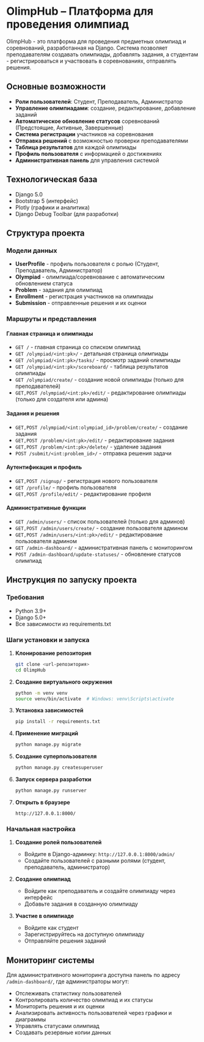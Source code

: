 # OlimpHub – Платформа для проведения олимпиад

OlimpHub - это платформа для проведения предметных олимпиад и соревнований, разработанная на Django. Система позволяет преподавателям создавать олимпиады, добавлять задания, а студентам - регистрироваться и участвовать в соревнованиях, отправлять решения.

## Основные возможности

* **Роли пользователей**: Студент, Преподаватель, Администратор
* **Управление олимпиадами**: создание, редактирование, добавление заданий
* **Автоматическое обновление статусов** соревнований (Предстоящие, Активные, Завершенные)
* **Система регистрации** участников на соревнования
* **Отправка решений** с возможностью проверки преподавателями
* **Таблица результатов** для каждой олимпиады
* **Профиль пользователя** с информацией о достижениях
* **Административная панель** для управления системой

## Технологическая база

* Django 5.0
* Bootstrap 5 (интерфейс)
* Plotly (графики и аналитика)
* Django Debug Toolbar (для разработки)

## Структура проекта

### Модели данных

* **UserProfile** - профиль пользователя с ролью (Студент, Преподаватель, Администратор)
* **Olympiad** - олимпиада/соревнование с автоматическим обновлением статуса
* **Problem** - задания для олимпиад
* **Enrollment** - регистрация участников на олимпиады
* **Submission** - отправленные решения и их оценки

### Маршруты и представления

#### Главная страница и олимпиады
* `GET /` - главная страница со списком олимпиад
* `GET /olympiad/<int:pk>/` - детальная страница олимпиады
* `GET /olympiad/<int:pk>/tasks/` - просмотр заданий олимпиады
* `GET /olympiad/<int:pk>/scoreboard/` - таблица результатов олимпиады
* `GET /olympiad/create/` - создание новой олимпиады (только для преподавателей)
* `GET,POST /olympiad/<int:pk>/edit/` - редактирование олимпиады (только для создателя или админа)

#### Задания и решения
* `GET,POST /olympiad/<int:olympiad_id>/problem/create/` - создание задания
* `GET,POST /problem/<int:pk>/edit/` - редактирование задания
* `GET,POST /problem/<int:pk>/delete/` - удаление задания
* `POST /submit/<int:problem_id>/` - отправка решения задачи

#### Аутентификация и профиль
* `GET,POST /signup/` - регистрация нового пользователя
* `GET /profile/` - профиль пользователя
* `GET,POST /profile/edit/` - редактирование профиля

#### Административные функции
* `GET /admin/users/` - список пользователей (только для админов)
* `GET,POST /admin/users/create/` - создание пользователя админом
* `GET,POST /admin/users/<int:pk>/edit/` - редактирование пользователя админом
* `GET /admin-dashboard/` - административная панель с мониторингом
* `POST /admin-dashboard/update-statuses/` - обновление статусов олимпиад

## Инструкция по запуску проекта

### Требования
* Python 3.9+
* Django 5.0+
* Все зависимости из requirements.txt

### Шаги установки и запуска

1. **Клонирование репозитория**
   ```bash
   git clone <url-репозитория>
   cd OlimpHub
   ```

2. **Создание виртуального окружения**
   ```bash
   python -m venv venv
   source venv/bin/activate  # Windows: venv\Scripts\activate
   ```

3. **Установка зависимостей**
   ```bash
   pip install -r requirements.txt
   ```

4. **Применение миграций**
   ```bash
   python manage.py migrate
   ```

5. **Создание суперпользователя**
   ```bash
   python manage.py createsuperuser
   ```

6. **Запуск сервера разработки**
   ```bash
   python manage.py runserver
   ```

7. **Открыть в браузере**
   ```
   http://127.0.0.1:8000/
   ```

### Начальная настройка

1. **Создание ролей пользователей**
   * Войдите в Django-админку: `http://127.0.0.1:8000/admin/`
   * Создайте пользователей с разными ролями (студент, преподаватель, администратор)

2. **Создание олимпиад**
   * Войдите как преподаватель и создайте олимпиаду через интерфейс
   * Добавьте задания в созданную олимпиаду

3. **Участие в олимпиаде**
   * Войдите как студент
   * Зарегистрируйтесь на доступную олимпиаду
   * Отправляйте решения заданий

## Мониторинг системы

Для административного мониторинга доступна панель по адресу `/admin-dashboard/`, где администраторы могут:

* Отслеживать статистику пользователей
* Контролировать количество олимпиад и их статусы
* Мониторить решения и их оценки
* Анализировать активность пользователей через графики и диаграммы
* Управлять статусами олимпиад
* Создавать резервные копии данных